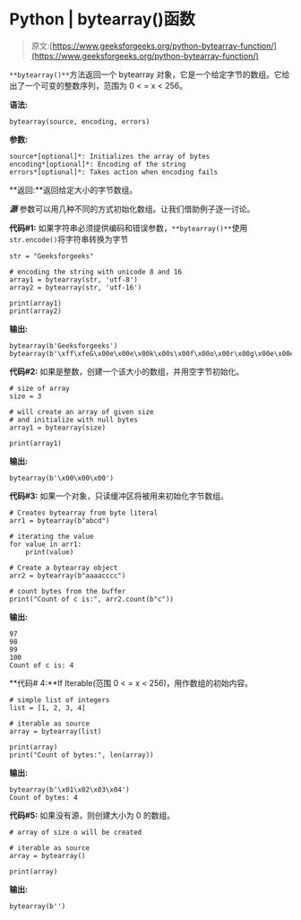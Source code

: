 # Python | bytearray()函数

> 原文:[https://www.geeksforgeeks.org/python-bytearray-function/](https://www.geeksforgeeks.org/python-bytearray-function/)

`**bytearray()**`方法返回一个 bytearray 对象，它是一个给定字节的数组。它给出了一个可变的整数序列，范围为 0 < = x < 256。

**语法:**

```
bytearray(source, encoding, errors)
```

**参数:**

```
source*[optional]*: Initializes the array of bytes
encoding*[optional]*: Encoding of the string
errors*[optional]*: Takes action when encoding fails

```

**返回:**返回给定大小的字节数组。

***源*** 参数可以用几种不同的方式初始化数组。让我们借助例子逐一讨论。

**代码#1:** 如果字符串必须提供编码和错误参数，`**bytearray()**`使用`str.encode()`将字符串转换为字节

```
str = "Geeksforgeeks"

# encoding the string with unicode 8 and 16
array1 = bytearray(str, 'utf-8')
array2 = bytearray(str, 'utf-16')

print(array1)
print(array2)
```

**输出:**

```
bytearray(b'Geeksforgeeks')
bytearray(b'\xff\xfeG\x00e\x00e\x00k\x00s\x00f\x00o\x00r\x00g\x00e\x00e\x00k\x00s\x00')
```

**代码#2:** 如果是整数，创建一个该大小的数组，并用空字节初始化。

```
# size of array
size = 3

# will create an array of given size 
# and initialize with null bytes
array1 = bytearray(size)

print(array1)
```

**输出:**

```
bytearray(b'\x00\x00\x00')
```

**代码#3:** 如果一个对象，只读缓冲区将被用来初始化字节数组。

```
# Creates bytearray from byte literal
arr1 = bytearray(b"abcd")

# iterating the value
for value in arr1:
    print(value)

# Create a bytearray object
arr2 = bytearray(b"aaaacccc")

# count bytes from the buffer
print("Count of c is:", arr2.count(b"c"))
```

**输出:**

```
97
98
99
100
Count of c is: 4
```

**代码# 4:**If Iterable(范围 0 < = x < 256)，用作数组的初始内容。

```
# simple list of integers
list = [1, 2, 3, 4]

# iterable as source
array = bytearray(list)

print(array)
print("Count of bytes:", len(array))
```

**输出:**

```
bytearray(b'\x01\x02\x03\x04')
Count of bytes: 4
```

**代码#5:** 如果没有源，则创建大小为 0 的数组。

```
# array of size o will be created

# iterable as source
array = bytearray()

print(array)
```

**输出:**

```
bytearray(b'')
```